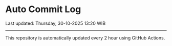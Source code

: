# Auto Commit Log

Last updated: Thursday, 30-10-2025 13:20 WIB

---

This repository is automatically updated every 2 hour using GitHub Actions.
